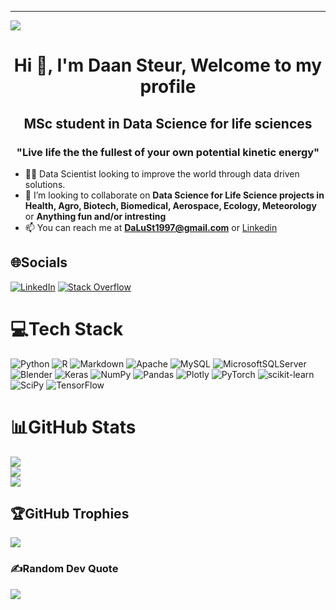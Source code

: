 ---
[![](https://visitcount.itsvg.in/api?id=DaLuSt&icon=5&color=0)](https://visitcount.itsvg.in)

<h1 align="center">Hi 👋, I'm Daan Steur, Welcome to my profile</h1>
<h2 align="center">MSc student in Data Science for life sciences</h2>
<h3 align="center">"Live life the the fullest of your own potential kinetic energy"</h3>

- 🧑‍💻 Data Scientist looking to improve the world through data driven solutions. 
- 👯 I’m looking to collaborate on **Data Science for Life Science projects in Health, Agro, Biotech, Biomedical, Aerospace, Ecology, Meteorology** or **Anything fun and/or intresting**
- 📫 You can reach me at **DaLuSt1997@gmail.com** or [Linkedin](https://www.linkedin.com/in/daansteur/)

## 🌐Socials
[![LinkedIn](https://img.shields.io/badge/LinkedIn-%230077B5.svg?logo=linkedin&logoColor=white)](https://linkedin.com/in/daansteur) [![Stack Overflow](https://img.shields.io/badge/-Stackoverflow-FE7A16?logo=stack-overflow&logoColor=white)](https://stackoverflow.com/users/17455518) 

# 💻Tech Stack
![Python](https://img.shields.io/badge/python-3670A0?style=for-the-badge&logo=python&logoColor=ffdd54) ![R](https://img.shields.io/badge/r-%23276DC3.svg?style=for-the-badge&logo=r&logoColor=white) ![Markdown](https://img.shields.io/badge/markdown-%23000000.svg?style=for-the-badge&logo=markdown&logoColor=white) ![Apache](https://img.shields.io/badge/apache-%23D42029.svg?style=for-the-badge&logo=apache&logoColor=white) ![MySQL](https://img.shields.io/badge/mysql-%2300f.svg?style=for-the-badge&logo=mysql&logoColor=white) ![MicrosoftSQLServer](https://img.shields.io/badge/Microsoft%20SQL%20Sever-CC2927?style=for-the-badge&logo=microsoft%20sql%20server&logoColor=white) ![Blender](https://img.shields.io/badge/blender-%23F5792A.svg?style=for-the-badge&logo=blender&logoColor=white) ![Keras](https://img.shields.io/badge/Keras-%23D00000.svg?style=for-the-badge&logo=Keras&logoColor=white) ![NumPy](https://img.shields.io/badge/numpy-%23013243.svg?style=for-the-badge&logo=numpy&logoColor=white) ![Pandas](https://img.shields.io/badge/pandas-%23150458.svg?style=for-the-badge&logo=pandas&logoColor=white) ![Plotly](https://img.shields.io/badge/Plotly-%233F4F75.svg?style=for-the-badge&logo=plotly&logoColor=white) ![PyTorch](https://img.shields.io/badge/PyTorch-%23EE4C2C.svg?style=for-the-badge&logo=PyTorch&logoColor=white) ![scikit-learn](https://img.shields.io/badge/scikit--learn-%23F7931E.svg?style=for-the-badge&logo=scikit-learn&logoColor=white) ![SciPy](https://img.shields.io/badge/SciPy-%230C55A5.svg?style=for-the-badge&logo=scipy&logoColor=%white) ![TensorFlow](https://img.shields.io/badge/TensorFlow-%23FF6F00.svg?style=for-the-badge&logo=TensorFlow&logoColor=white)
# 📊GitHub Stats
![](https://github-readme-stats.vercel.app/api?username=DaLuSt&theme=blueberry&hide_border=true&include_all_commits=true&count_private=false)<br/>
![](https://github-readme-streak-stats.herokuapp.com/?user=DaLuSt&theme=blueberry&hide_border=true)<br/>
![](https://github-readme-stats.vercel.app/api/top-langs/?username=DaLuSt&theme=blueberry&hide_border=true&include_all_commits=true&count_private=false&layout=compact)

## 🏆GitHub Trophies
![](https://github-trophies.vercel.app/?username=DaLuSt&theme=radical&no-frame=true&no-bg=true&margin-w=4)

### ✍️Random Dev Quote
![](https://quotes-github-readme.vercel.app/api?type=horizontal&theme=tokyonight)

